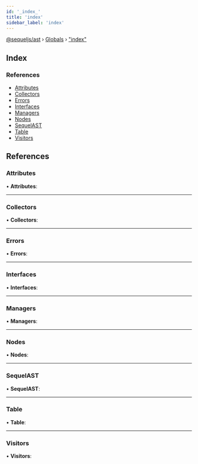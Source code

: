 ```yaml
---
id: '_index_'
title: 'index'
sidebar_label: 'index'
---
```


[@sequeljs/ast](../index.md) › [Globals](../globals.md) › ["index"](_index_.md)

## Index

### References

- [Attributes](_index_.md#attributes)
- [Collectors](_index_.md#collectors)
- [Errors](_index_.md#errors)
- [Interfaces](_index_.md#interfaces)
- [Managers](_index_.md#managers)
- [Nodes](_index_.md#nodes)
- [SequelAST](_index_.md#sequelast)
- [Table](_index_.md#table)
- [Visitors](_index_.md#visitors)

## References

### Attributes

• **Attributes**:

---

### Collectors

• **Collectors**:

---

### Errors

• **Errors**:

---

### Interfaces

• **Interfaces**:

---

### Managers

• **Managers**:

---

### Nodes

• **Nodes**:

---

### SequelAST

• **SequelAST**:

---

### Table

• **Table**:

---

### Visitors

• **Visitors**:
